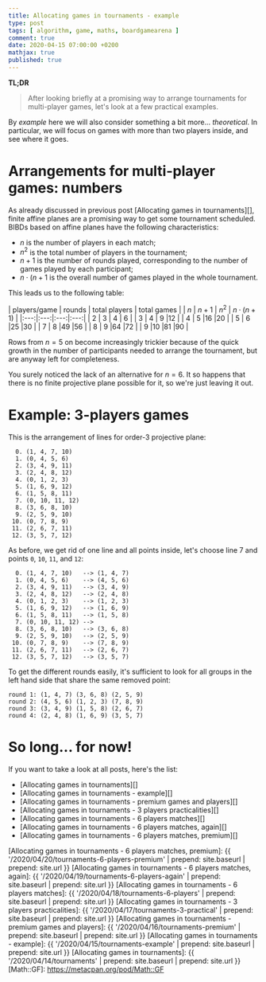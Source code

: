 ```yaml
---
title: Allocating games in tournaments - example
type: post
tags: [ algorithm, game, maths, boardgamearena ]
comment: true
date: 2020-04-15 07:00:00 +0200
mathjax: true
published: true
---
```


**TL;DR**

> After looking briefly at a promising way to arrange tournaments for
> multi-player games, let's look at a few practical examples.

By *example* here we will also consider something a bit more...
*theoretical*. In particular, we will focus on games with more than two
players inside, and see where it goes.

# Arrangements for multi-player games: numbers

As already discussed in previous post [Allocating games in tournaments][],
finite affine planes are a promising way to get some tournament scheduled.
BIBDs based on affine planes have the following characteristics:

- $n$ is the number of players in each match;
- $n^2$ is the total number of players in the tournament;
- $n + 1$ is the number of rounds played, corresponding to the number of
  games played by each participant;
- $n\cdot(n+1$ is the overall number of games played in the whole
  tournament.

This leads us to the following table:

| players/game | rounds | total players | total games |
| $n$ | $n + 1$ | $n^2$ | $n \cdot (n + 1)$ |
|:---:|:---:|:---:|:---:|
| 2 | 3 | 4 | 6 |
| 3 | 4 | 9 |12 |
| 4 | 5 |16 |20 |
| 5 | 6 |25 |30 |
| 7 | 8 |49 |56 |
| 8 | 9 |64 |72 |
| 9 |10 |81 |90 |

Rows from $n = 5$ on become increasingly trickier because of the quick
growth in the number of participants needed to arrange the tournament, but
are anyway left for completeness.

You surely noticed the lack of an alternative for $n = 6$. It so happens
that there is no finite projective plane possible for it, so we're just
leaving it out.

# Example: 3-players games

This is the arrangement of lines for order-3 projective plane:

```
  0. (1, 4, 7, 10)
  1. (0, 4, 5, 6)
  2. (3, 4, 9, 11)
  3. (2, 4, 8, 12)
  4. (0, 1, 2, 3)
  5. (1, 6, 9, 12)
  6. (1, 5, 8, 11)
  7. (0, 10, 11, 12)
  8. (3, 6, 8, 10)
  9. (2, 5, 9, 10)
 10. (0, 7, 8, 9)
 11. (2, 6, 7, 11)
 12. (3, 5, 7, 12)
```

As before, we get rid of one line and all points inside, let's choose line 7
and points `0`, `10`, `11`, and `12`:

```
  0. (1, 4, 7, 10)   --> (1, 4, 7)
  1. (0, 4, 5, 6)    --> (4, 5, 6)
  2. (3, 4, 9, 11)   --> (3, 4, 9)
  3. (2, 4, 8, 12)   --> (2, 4, 8)
  4. (0, 1, 2, 3)    --> (1, 2, 3)
  5. (1, 6, 9, 12)   --> (1, 6, 9)
  6. (1, 5, 8, 11)   --> (1, 5, 8)
  7. (0, 10, 11, 12) -->
  8. (3, 6, 8, 10)   --> (3, 6, 8)
  9. (2, 5, 9, 10)   --> (2, 5, 9)
 10. (0, 7, 8, 9)    --> (7, 8, 9)
 11. (2, 6, 7, 11)   --> (2, 6, 7)
 12. (3, 5, 7, 12)   --> (3, 5, 7)
```

To get the different rounds easily, it's sufficient to look for all groups
in the left hand side that share the same removed point:

```
round 1: (1, 4, 7) (3, 6, 8) (2, 5, 9)
round 2: (4, 5, 6) (1, 2, 3) (7, 8, 9)
round 3: (3, 4, 9) (1, 5, 8) (2, 6, 7)
round 4: (2, 4, 8) (1, 6, 9) (3, 5, 7)
```

# So long... for now!

If you want to take a look at all posts, here's the list:

- [Allocating games in tournaments][]
- [Allocating games in tournaments - example][]
- [Allocating games in tournaments - premium games and players][]
- [Allocating games in tournaments - 3 players practicalities][]
- [Allocating games in tournaments - 6 players matches][]
- [Allocating games in tournaments - 6 players matches, again][]
- [Allocating games in tournaments - 6 players matches, premium][]

[Allocating games in tournaments - 6 players matches, premium]: {{ '/2020/04/20/tournaments-6-players-premium' | prepend: site.baseurl | prepend: site.url }}
[Allocating games in tournaments - 6 players matches, again]: {{ '/2020/04/19/tournaments-6-players-again' | prepend: site.baseurl | prepend: site.url }}
[Allocating games in tournaments - 6 players matches]: {{ '/2020/04/18/tournaments-6-players' | prepend: site.baseurl | prepend: site.url }}
[Allocating games in tournaments - 3 players practicalities]: {{ '/2020/04/17/tournaments-3-practical' | prepend: site.baseurl | prepend: site.url }}
[Allocating games in tournaments - premium games and players]: {{ '/2020/04/16/tournaments-premium' | prepend: site.baseurl | prepend: site.url }}
[Allocating games in tournaments - example]: {{ '/2020/04/15/tournaments-example' | prepend: site.baseurl | prepend: site.url }}
[Allocating games in tournaments]: {{ '/2020/04/14/tournaments' | prepend: site.baseurl | prepend: site.url }}
[Math::GF]: https://metacpan.org/pod/Math::GF
